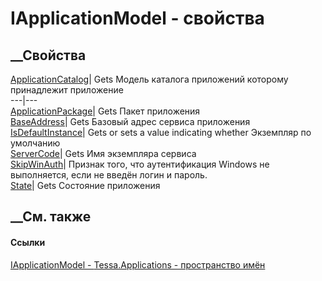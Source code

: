 # IApplicationModel - свойства
##  __Свойства
[ApplicationCatalog](P_Tessa_Applications_IApplicationModel_ApplicationCatalog.htm)|
Gets Модель каталога приложений которому принадлежит приложение  
---|---  
[ApplicationPackage](P_Tessa_Applications_IApplicationModel_ApplicationPackage.htm)|
Gets Пакет приложения  
[BaseAddress](P_Tessa_Applications_IApplicationModel_BaseAddress.htm)|  Gets
Базовый адрес сервиса приложения  
[IsDefaultInstance](P_Tessa_Applications_IApplicationModel_IsDefaultInstance.htm)|
Gets or sets a value indicating whether Экземпляр по умолчанию  
[ServerCode](P_Tessa_Applications_IApplicationModel_ServerCode.htm)|  Gets Имя
экземпляра сервиса  
[SkipWinAuth](P_Tessa_Applications_IApplicationModel_SkipWinAuth.htm)|
Признак того, что аутентификация Windows не выполняется, если не введён логин
и пароль.  
[State](P_Tessa_Applications_IApplicationModel_State.htm)|  Gets Состояние
приложения  
## __См. также
#### Ссылки
[IApplicationModel - ](T_Tessa_Applications_IApplicationModel.htm)
[Tessa.Applications - пространство имён](N_Tessa_Applications.htm)
